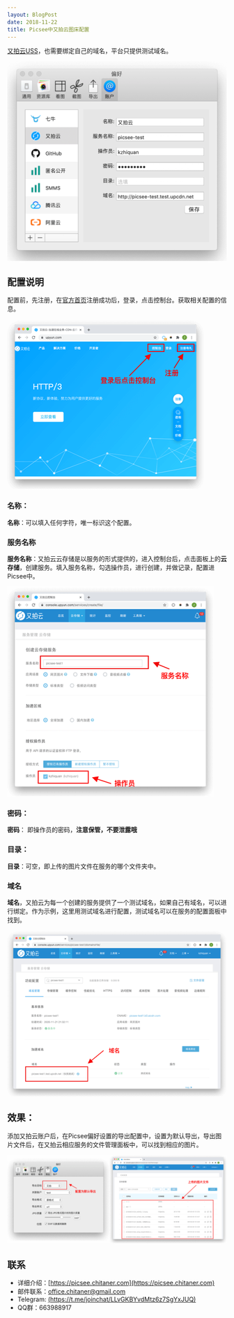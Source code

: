 ```yaml
---
layout: BlogPost
date: 2018-11-22
title: Picsee中又拍云图床配置
---
```


[又拍云USS](https://upyunm.com)，也需要绑定自己的域名，平台只提供测试域名。<!-- more -->

![配置](./images/Picsee_imageCloud_upyun/upyun.png)

## 配置说明
配置前，先注册，在[官方首页](https://upyun.com)注册成功后，登录，点击控制台。获取相关配置的信息。

![register](./images/Picsee_imageCloud_upyun/register.png)

### 名称：
**名称**：可以填入任何字符，唯一标识这个配置。

### 服务名称
**服务名称**：又拍云云存储是以服务的形式提供的，进入控制台后，点击面板上的**云存储**，创建服务。填入服务名称，勾选操作员，进行创建，并做记录，配置进Picsee中。

![service](./images/Picsee_imageCloud_upyun/service.png)

### 密码：
**密码**： 即操作员的密码，**注意保管，不要泄露哦**

### 目录：
**目录**：可空，即上传的图片文件在服务的哪个文件夹中。

### 域名
**域名**，又拍云为每一个创建的服务提供了一个测试域名，如果自己有域名，可以进行绑定。作为示例，这里用测试域名进行配置，测试域名可以在服务的配置面板中找到。

![domain](./images/Picsee_imageCloud_upyun/domain.png)


## 效果：
添加又拍云账户后，在Picsee偏好设置的导出配置中，设置为默认导出，导出图片文件后，在又拍云相应服务的文件管理面板中，可以找到相应的图片。

![result](./images/Picsee_imageCloud_upyun/result.png)

## 联系
- 详细介绍：[https://picsee.chitaner.com](https://picsee.chitaner.com)
- 邮件联系：[office.chitaner@gmail.com](mailto:office.chitaner@gmail.com)
- Telegram: [(https://t.me/joinchat/LLvGKBYvdMtz6z7SgYxJUQ)](https://t.me/joinchat/LLvGKBYvdMtz6z7SgYxJUQ)
- QQ群：663988917
